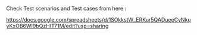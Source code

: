 Check Test scenarios and Test cases from here :

https://docs.google.com/spreadsheets/d/1SOkkstW_ERKur5QADueeCyNkuyKxOB6WI9bQzHIT71M/edit?usp=sharing
